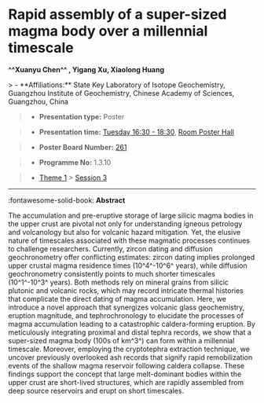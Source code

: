# Rapid assembly of a super-sized magma body over a millennial timescale

**^^Xuanyu Chen^^ , Yigang Xu, Xiaolong Huang**

<!-- more -->> - **Affiliations:** State Key Laboratory of Isotope Geochemistry, Guangzhou Institute of Geochemistry, Chinese Academy of Sciences, Guangzhou, China 

> - **Presentation type:** Poster

> - **Presentation time:** [Tuesday 16:30 - 18:30](../sessions_comparison.md#__tabbed_2_6), [Room Poster Hall](../maps_venue.md#__tabbed_1_1)

> - **Poster Board Number:** [261](../map_poster_boards.md#tuesday)

> - **Programme No:** 1.3.10

> - [Theme 1](../theme1.md) > [Session 3](../sessions/session-1-3.md)

--- 

:fontawesome-solid-book: **Abstract**

The accumulation and pre-eruptive storage of large silicic magma bodies in the upper crust are pivotal not only for understanding igneous petrology and volcanology but also for volcanic hazard mitigation. Yet, the elusive nature of timescales associated with these magmatic processes continues to challenge researchers. Currently, zircon dating and diffusion geochronometry offer conflicting estimates: zircon dating implies prolonged upper crustal magma residence times (10^4^-10^6^ years), while diffusion geochronometry consistently points to much shorter timescales (10^1^-10^3^ years). Both methods rely on mineral grains from silicic plutonic and volcanic rocks, which may record intricate thermal histories that complicate the direct dating of magma accumulation. Here, we introduce a novel approach that synergizes volcanic glass geochemistry, eruption magnitude, and tephrochronology to elucidate the processes of magma accumulation leading to a catastrophic caldera-forming eruption. By meticulously integrating proximal and distal tephra records, we show that a super-sized magma body (100s of km^3^) can form within a millennial timescale. Moreover, employing the cryptotephra extraction technique, we uncover previously overlooked ash records that signify rapid remobilization events of the shallow magma reservoir following caldera collapse. These findings support the concept that large melt-dominant bodies within the upper crust are short-lived structures, which are rapidly assembled from deep source reservoirs and erupt on short timescales.

